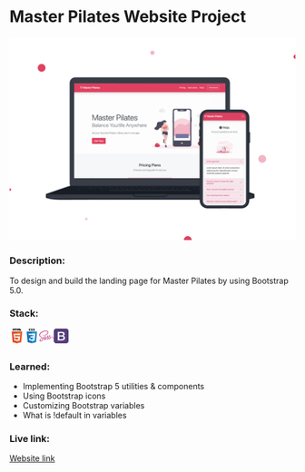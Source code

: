 # Master Pilates Website Project

![moc-up](https://github.com/matintynn/master-pilates-website/blob/master/assets/images/mock-up.png)

### Description:
To design and build the landing page for Master Pilates by using Bootstrap 5.0.

### Stack:
<img align="left" alt="HTML5" width="26px" src="https://raw.githubusercontent.com/github/explore/80688e429a7d4ef2fca1e82350fe8e3517d3494d/topics/html/html.png" />
<img align="left" alt="CSS3" width="26px" src="https://raw.githubusercontent.com/github/explore/80688e429a7d4ef2fca1e82350fe8e3517d3494d/topics/css/css.png" />
<img align="left" alt="Sass" width="26px" src="https://raw.githubusercontent.com/github/explore/80688e429a7d4ef2fca1e82350fe8e3517d3494d/topics/sass/sass.png" />
<img align="left" alt="Bootstrap " width="26px" src="https://raw.githubusercontent.com/github/explore/80688e429a7d4ef2fca1e82350fe8e3517d3494d/topics/bootstrap/bootstrap.png" />
</br></br>

### Learned:
* Implementing Bootstrap 5 utilities & components
* Using Bootstrap icons
* Customizing Bootstrap variables
* What is !default in variables

### Live link:
[Website link](https://dazzling-tereshkova-47f5ec.netlify.app/)
